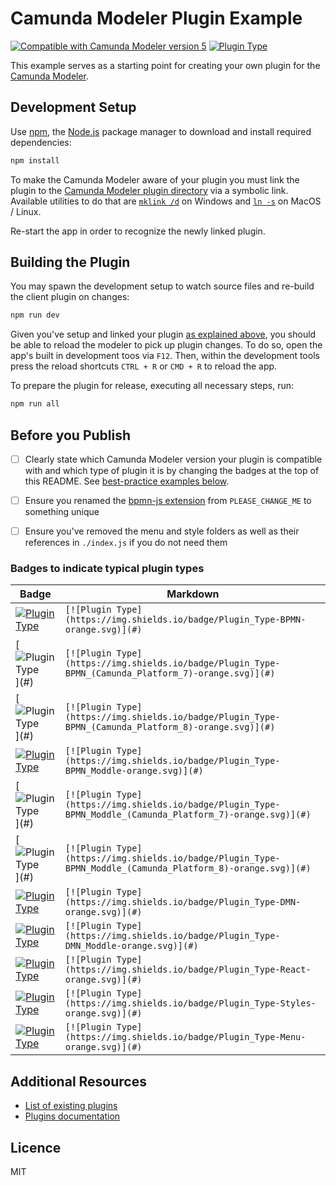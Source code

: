 # Camunda Modeler Plugin Example

 [![Compatible with Camunda Modeler version 5](https://img.shields.io/badge/Modeler_Version-5.0.0+-blue.svg)](#) [![Plugin Type](https://img.shields.io/badge/Plugin%20Type-BPMN-orange.svg)](#)

This example serves as a starting point for creating your own plugin for the [Camunda Modeler](https://github.com/camunda/camunda-modeler).


## Development Setup

Use [npm](https://www.npmjs.com/), the [Node.js](https://nodejs.org/en/) package manager to download and install required dependencies:

```sh
npm install
```

To make the Camunda Modeler aware of your plugin you must link the plugin to the [Camunda Modeler plugin directory](https://docs.camunda.io/docs/components/modeler/desktop-modeler/plugins/#plugging-into-camunda-modeler) via a symbolic link.
Available utilities to do that are [`mklink /d`](https://docs.microsoft.com/en-us/windows-server/administration/windows-commands/mklink) on Windows and [`ln -s`](https://linux.die.net/man/1/ln) on MacOS / Linux.

Re-start the app in order to recognize the newly linked plugin.


## Building the Plugin

You may spawn the development setup to watch source files and re-build the client plugin on changes:

```sh
npm run dev
```

Given you've setup and linked your plugin [as explained above](#development-setup), you should be able to reload the modeler to pick up plugin changes. To do so, open the app's built in development toos via `F12`. Then, within the development tools press the reload shortcuts `CTRL + R` or `CMD + R` to reload the app.


To prepare the plugin for release, executing all necessary steps, run:

```sh
npm run all
```


## Before you Publish

* [ ] Clearly state which Camunda Modeler version your plugin is compatible with and which type of plugin it is by changing the badges at the top of this README. See [best-practice examples below](#badges-to-indicate-typical-plugin-types).
* [ ] Ensure you renamed the [bpmn-js extension](./client/bpmn-js-extension/index.js#L17) from `PLEASE_CHANGE_ME` to something unique
* [ ] Ensure you've removed the menu and style folders as well as their references in `./index.js` if you do not need them


### Badges to indicate typical plugin types

| Badge | Markdown |
|-|-|
|[![Plugin Type](https://img.shields.io/badge/Plugin_Type-BPMN-orange.svg)](#)|`[![Plugin Type](https://img.shields.io/badge/Plugin_Type-BPMN-orange.svg)](#)`|
|[![Plugin Type](https://img.shields.io/badge/Plugin_Type-BPMN_(Camunda_Platform_7)-orange.svg)](#)|`[![Plugin Type](https://img.shields.io/badge/Plugin_Type-BPMN_(Camunda_Platform_7)-orange.svg)](#)`|
|[![Plugin Type](https://img.shields.io/badge/Plugin_Type-BPMN_(Camunda_Platform_8)-orange.svg)](#)|`[![Plugin Type](https://img.shields.io/badge/Plugin_Type-BPMN_(Camunda_Platform_8)-orange.svg)](#)`|
|[![Plugin Type](https://img.shields.io/badge/Plugin_Type-BPMN_Moddle-orange.svg)](#)|`[![Plugin Type](https://img.shields.io/badge/Plugin_Type-BPMN_Moddle-orange.svg)](#)`|
|[![Plugin Type](https://img.shields.io/badge/Plugin_Type-BPMN_Moddle_(Camunda_Platform_7)-orange.svg)](#)|`[![Plugin Type](https://img.shields.io/badge/Plugin_Type-BPMN_Moddle_(Camunda_Platform_7)-orange.svg)](#)`|
|[![Plugin Type](https://img.shields.io/badge/Plugin_Type-BPMN_Moddle_(Camunda_Platform_8)-orange.svg)](#)|`[![Plugin Type](https://img.shields.io/badge/Plugin_Type-BPMN_Moddle_(Camunda_Platform_8)-orange.svg)](#)`|
|[![Plugin Type](https://img.shields.io/badge/Plugin_Type-DMN-orange.svg)](#)|`[![Plugin Type](https://img.shields.io/badge/Plugin_Type-DMN-orange.svg)](#)`|
|[![Plugin Type](https://img.shields.io/badge/Plugin_Type-DMN_Moddle-orange.svg)](#)|`[![Plugin Type](https://img.shields.io/badge/Plugin_Type-DMN_Moddle-orange.svg)](#)`|
|[![Plugin Type](https://img.shields.io/badge/Plugin_Type-React-orange.svg)](#)|`[![Plugin Type](https://img.shields.io/badge/Plugin_Type-React-orange.svg)](#)`|
|[![Plugin Type](https://img.shields.io/badge/Plugin_Type-Styles-orange.svg)](#)|`[![Plugin Type](https://img.shields.io/badge/Plugin_Type-Styles-orange.svg)](#)`|
|[![Plugin Type](https://img.shields.io/badge/Plugin_Type-Menu-orange.svg)](#)|`[![Plugin Type](https://img.shields.io/badge/Plugin_Type-Menu-orange.svg)](#)`|

## Additional Resources

* [List of existing plugins](https://github.com/camunda/camunda-modeler-plugins)
* [Plugins documentation](https://docs.camunda.io/docs/components/modeler/desktop-modeler/plugins/)


## Licence

MIT
